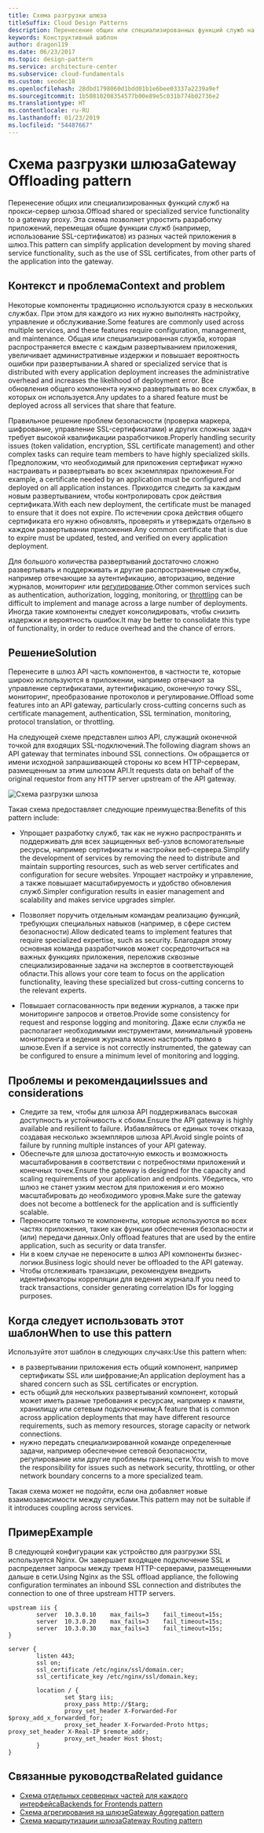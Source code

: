 ```yaml
---
title: Схема разгрузки шлюза
titleSuffix: Cloud Design Patterns
description: Перенесение общих или специализированных функций служб на прокси-сервер шлюза.
keywords: Конструктивный шаблон
author: dragon119
ms.date: 06/23/2017
ms.topic: design-pattern
ms.service: architecture-center
ms.subservice: cloud-fundamentals
ms.custom: seodec18
ms.openlocfilehash: 28dbd1798060d1bdd01b1e6bee03337a2239a9ef
ms.sourcegitcommit: 1b50810208354577b00e89e5c031b774b02736e2
ms.translationtype: HT
ms.contentlocale: ru-RU
ms.lasthandoff: 01/23/2019
ms.locfileid: "54487667"
---
```

# <a name="gateway-offloading-pattern"></a><span data-ttu-id="a4657-104">Схема разгрузки шлюза</span><span class="sxs-lookup"><span data-stu-id="a4657-104">Gateway Offloading pattern</span></span>

<span data-ttu-id="a4657-105">Перенесение общих или специализированных функций служб на прокси-сервер шлюза.</span><span class="sxs-lookup"><span data-stu-id="a4657-105">Offload shared or specialized service functionality to a gateway proxy.</span></span> <span data-ttu-id="a4657-106">Эта схема позволяет упростить разработку приложений, перемещая общие функции служб (например, использование SSL-сертификатов) из разных частей приложения в шлюз.</span><span class="sxs-lookup"><span data-stu-id="a4657-106">This pattern can simplify application development by moving shared service functionality, such as the use of SSL certificates, from other parts of the application into the gateway.</span></span>

## <a name="context-and-problem"></a><span data-ttu-id="a4657-107">Контекст и проблема</span><span class="sxs-lookup"><span data-stu-id="a4657-107">Context and problem</span></span>

<span data-ttu-id="a4657-108">Некоторые компоненты традиционно используются сразу в нескольких службах. При этом для каждого из них нужно выполнять настройку, управление и обслуживание.</span><span class="sxs-lookup"><span data-stu-id="a4657-108">Some features are commonly used across multiple services, and these features require configuration, management, and maintenance.</span></span> <span data-ttu-id="a4657-109">Общая или специализированная служба, которая распространяется вместе с каждым развертыванием приложения, увеличивает административные издержки и повышает вероятность ошибки при развертывании.</span><span class="sxs-lookup"><span data-stu-id="a4657-109">A shared or specialized service that is distributed with every application deployment increases the administrative overhead and increases the likelihood of deployment error.</span></span> <span data-ttu-id="a4657-110">Все обновления общего компонента нужно развертывать во всех службах, в которых он используется.</span><span class="sxs-lookup"><span data-stu-id="a4657-110">Any updates to a shared feature must be deployed across all services that share that feature.</span></span>

<span data-ttu-id="a4657-111">Правильное решение проблем безопасности (проверка маркера, шифрование, управление SSL-сертификатами) и других сложных задач требует высокой квалификации разработчиков.</span><span class="sxs-lookup"><span data-stu-id="a4657-111">Properly handling security issues (token validation, encryption, SSL certificate management) and other complex tasks can require team members to have highly specialized skills.</span></span> <span data-ttu-id="a4657-112">Предположим, что необходимый для приложения сертификат нужно настраивать и развертывать во всех экземплярах приложения.</span><span class="sxs-lookup"><span data-stu-id="a4657-112">For example, a certificate needed by an application must be configured and deployed on all application instances.</span></span> <span data-ttu-id="a4657-113">Приходится следить за каждым новым развертыванием, чтобы контролировать срок действия сертификата.</span><span class="sxs-lookup"><span data-stu-id="a4657-113">With each new deployment, the certificate must be managed to ensure that it does not expire.</span></span> <span data-ttu-id="a4657-114">По истечении срока действия общего сертификата его нужно обновлять, проверять и утверждать отдельно в каждом развертывании приложения.</span><span class="sxs-lookup"><span data-stu-id="a4657-114">Any common certificate that is due to expire must be updated, tested, and verified on every application deployment.</span></span>

<span data-ttu-id="a4657-115">Для большого количества развертываний достаточно сложно развертывать и поддерживать и другие распространенные службы, например отвечающие за аутентификацию, авторизацию, ведение журналов, мониторинг или [регулирование](./throttling.md).</span><span class="sxs-lookup"><span data-stu-id="a4657-115">Other common services such as authentication, authorization, logging, monitoring, or [throttling](./throttling.md) can be difficult to implement and manage across a large number of deployments.</span></span> <span data-ttu-id="a4657-116">Иногда такие компоненты следует консолидировать, чтобы снизить издержки и вероятность ошибок.</span><span class="sxs-lookup"><span data-stu-id="a4657-116">It may be better to consolidate this type of functionality, in order to reduce overhead and the chance of errors.</span></span>

## <a name="solution"></a><span data-ttu-id="a4657-117">Решение</span><span class="sxs-lookup"><span data-stu-id="a4657-117">Solution</span></span>

<span data-ttu-id="a4657-118">Перенесите в шлюз API часть компонентов, в частности те, которые широко используются в приложении, например отвечают за управление сертификатами, аутентификацию, оконечную точку SSL, мониторинг, преобразование протоколов и регулирование.</span><span class="sxs-lookup"><span data-stu-id="a4657-118">Offload some features into an API gateway, particularly cross-cutting concerns such as certificate management, authentication, SSL termination, monitoring, protocol translation, or throttling.</span></span>

<span data-ttu-id="a4657-119">На следующей схеме представлен шлюз API, служащий оконечной точкой для входящих SSL-подключений.</span><span class="sxs-lookup"><span data-stu-id="a4657-119">The following diagram shows an API gateway that terminates inbound SSL connections.</span></span> <span data-ttu-id="a4657-120">Он обращается от имени исходной запрашивающей стороны ко всем HTTP-серверам, размещенным за этим шлюзом API.</span><span class="sxs-lookup"><span data-stu-id="a4657-120">It requests data on behalf of the original requestor from any HTTP server upstream of the API gateway.</span></span>

 ![Схема разгрузки шлюза](./_images/gateway-offload.png)

<span data-ttu-id="a4657-122">Такая схема предоставляет следующие преимущества:</span><span class="sxs-lookup"><span data-stu-id="a4657-122">Benefits of this pattern include:</span></span>

- <span data-ttu-id="a4657-123">Упрощает разработку служб, так как не нужно распространять и поддерживать для всех защищенных веб-узлов вспомогательные ресурсы, например сертификаты и настройки веб-сервера.</span><span class="sxs-lookup"><span data-stu-id="a4657-123">Simplify the development of services by removing the need to distribute and maintain supporting resources, such as web server certificates and configuration for secure websites.</span></span> <span data-ttu-id="a4657-124">Упрощает настройку и управление, а также повышает масштабируемость и удобство обновления служб.</span><span class="sxs-lookup"><span data-stu-id="a4657-124">Simpler configuration results in easier management and scalability and makes service upgrades simpler.</span></span>

- <span data-ttu-id="a4657-125">Позволяет поручить отдельным командам реализацию функций, требующих специальных навыков (например, в сфере систем безопасности).</span><span class="sxs-lookup"><span data-stu-id="a4657-125">Allow dedicated teams to implement features that require specialized expertise, such as security.</span></span> <span data-ttu-id="a4657-126">Благодаря этому основная команда разработчиков может сосредоточиться на важных функциях приложения, переложив сквозные специализированные задачи на экспертов в соответствующей области.</span><span class="sxs-lookup"><span data-stu-id="a4657-126">This allows your core team to focus on the application functionality, leaving these specialized but cross-cutting concerns to the relevant experts.</span></span>

- <span data-ttu-id="a4657-127">Повышает согласованность при ведении журналов, а также при мониторинге запросов и ответов.</span><span class="sxs-lookup"><span data-stu-id="a4657-127">Provide some consistency for request and response logging and monitoring.</span></span> <span data-ttu-id="a4657-128">Даже если служба не располагает необходимыми инструментами, минимальный уровень мониторинга и ведения журнала можно настроить прямо в шлюзе.</span><span class="sxs-lookup"><span data-stu-id="a4657-128">Even if a service is not correctly instrumented, the gateway can be configured to ensure a minimum level of monitoring and logging.</span></span>

## <a name="issues-and-considerations"></a><span data-ttu-id="a4657-129">Проблемы и рекомендации</span><span class="sxs-lookup"><span data-stu-id="a4657-129">Issues and considerations</span></span>

- <span data-ttu-id="a4657-130">Следите за тем, чтобы для шлюза API поддерживалась высокая доступность и устойчивость к сбоям.</span><span class="sxs-lookup"><span data-stu-id="a4657-130">Ensure the API gateway is highly available and resilient to failure.</span></span> <span data-ttu-id="a4657-131">Избавляйтесь от единых точек отказа, создавая несколько экземпляров шлюза API.</span><span class="sxs-lookup"><span data-stu-id="a4657-131">Avoid single points of failure by running multiple instances of your API gateway.</span></span>
- <span data-ttu-id="a4657-132">Обеспечьте для шлюза достаточную емкость и возможность масштабирования в соответствии с потребностями приложений и конечных точек.</span><span class="sxs-lookup"><span data-stu-id="a4657-132">Ensure the gateway is designed for the capacity and scaling requirements of your application and endpoints.</span></span> <span data-ttu-id="a4657-133">Убедитесь, что шлюз не станет узким местом для приложения и его можно масштабировать до необходимого уровня.</span><span class="sxs-lookup"><span data-stu-id="a4657-133">Make sure the gateway does not become a bottleneck for the application and is sufficiently scalable.</span></span>
- <span data-ttu-id="a4657-134">Переносите только те компоненты, которые используются во всех частях приложения, такие как функции обеспечения безопасности и (или) передачи данных.</span><span class="sxs-lookup"><span data-stu-id="a4657-134">Only offload features that are used by the entire application, such as security or data transfer.</span></span>
- <span data-ttu-id="a4657-135">Ни в коем случае не переносите в шлюз API компоненты бизнес-логики.</span><span class="sxs-lookup"><span data-stu-id="a4657-135">Business logic should never be offloaded to the API gateway.</span></span>
- <span data-ttu-id="a4657-136">Чтобы отслеживать транзакции, рекомендуем внедрить идентификаторы корреляции для ведения журнала.</span><span class="sxs-lookup"><span data-stu-id="a4657-136">If you need to track transactions, consider generating correlation IDs for logging purposes.</span></span>

## <a name="when-to-use-this-pattern"></a><span data-ttu-id="a4657-137">Когда следует использовать этот шаблон</span><span class="sxs-lookup"><span data-stu-id="a4657-137">When to use this pattern</span></span>

<span data-ttu-id="a4657-138">Используйте этот шаблон в следующих случаях:</span><span class="sxs-lookup"><span data-stu-id="a4657-138">Use this pattern when:</span></span>

- <span data-ttu-id="a4657-139">в развертывании приложения есть общий компонент, например сертификаты SSL или шифрование;</span><span class="sxs-lookup"><span data-stu-id="a4657-139">An application deployment has a shared concern such as SSL certificates or encryption.</span></span>
- <span data-ttu-id="a4657-140">есть общий для нескольких развертываний компонент, который может иметь разные требования к ресурсам, например к памяти, хранилищу или сетевым подключениям;</span><span class="sxs-lookup"><span data-stu-id="a4657-140">A feature that is common across application deployments that may have different resource requirements, such as memory resources, storage capacity or network connections.</span></span>
- <span data-ttu-id="a4657-141">нужно передать специализированной команде определенные задачи, например обеспечение сетевой безопасности, регулирование или другие проблемы границ сети.</span><span class="sxs-lookup"><span data-stu-id="a4657-141">You wish to move the responsibility for issues such as network security, throttling, or other network boundary concerns to a more specialized team.</span></span>

<span data-ttu-id="a4657-142">Такая схема может не подойти, если она добавляет новые взаимозависимости между службами.</span><span class="sxs-lookup"><span data-stu-id="a4657-142">This pattern may not be suitable if it introduces coupling across services.</span></span>

## <a name="example"></a><span data-ttu-id="a4657-143">Пример</span><span class="sxs-lookup"><span data-stu-id="a4657-143">Example</span></span>

<span data-ttu-id="a4657-144">В следующей конфигурации как устройство для разгрузки SSL используется Nginx. Он завершает входящее подключение SSL и распределяет запросы между тремя HTTP-серверами, размещенными дальше в сети.</span><span class="sxs-lookup"><span data-stu-id="a4657-144">Using Nginx as the SSL offload appliance, the following configuration terminates an inbound SSL connection and distributes the connection to one of three upstream HTTP servers.</span></span>

```console
upstream iis {
        server  10.3.0.10    max_fails=3    fail_timeout=15s;
        server  10.3.0.20    max_fails=3    fail_timeout=15s;
        server  10.3.0.30    max_fails=3    fail_timeout=15s;
}

server {
        listen 443;
        ssl on;
        ssl_certificate /etc/nginx/ssl/domain.cer;
        ssl_certificate_key /etc/nginx/ssl/domain.key;

        location / {
                set $targ iis;
                proxy_pass http://$targ;
                proxy_set_header X-Forwarded-For $proxy_add_x_forwarded_for;
                proxy_set_header X-Forwarded-Proto https;
proxy_set_header X-Real-IP $remote_addr;
                proxy_set_header Host $host;
        }
}
```

## <a name="related-guidance"></a><span data-ttu-id="a4657-145">Связанные руководства</span><span class="sxs-lookup"><span data-stu-id="a4657-145">Related guidance</span></span>

- [<span data-ttu-id="a4657-146">Схема отдельных серверных частей для каждого интерфейса</span><span class="sxs-lookup"><span data-stu-id="a4657-146">Backends for Frontends pattern</span></span>](./backends-for-frontends.md)
- [<span data-ttu-id="a4657-147">Схема агрегирования на шлюзе</span><span class="sxs-lookup"><span data-stu-id="a4657-147">Gateway Aggregation pattern</span></span>](./gateway-aggregation.md)
- [<span data-ttu-id="a4657-148">Схема маршрутизации шлюза</span><span class="sxs-lookup"><span data-stu-id="a4657-148">Gateway Routing pattern</span></span>](./gateway-routing.md)
